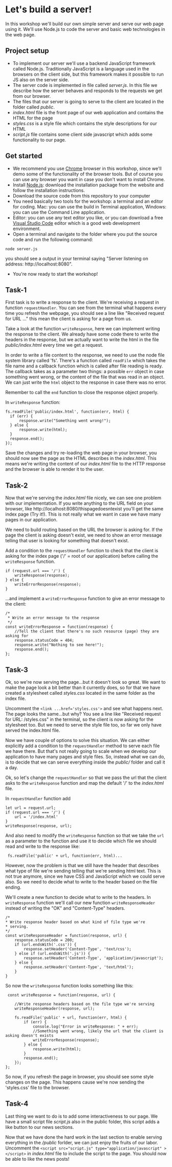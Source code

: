 # Let's build a server!
In this workshop we'll build our own simple server and serve our web page using it. We'll use Node.js to code the server and basic web technologies in the web page.

## Project setup
* To implement our server we'll use a backend JavaScript framework called Node.js. Traditionally JavaScript is a language used in the browsers on the client side, but this framework makes it possible to run JS also on the server side.
* The server code is implemented in file called *server.js*. In this file we describe how the server behaves and responds to the requests we get from our browser.
* The files that our server is going to serve to the client are located in the folder called *public*.
* *index.html* file is the front page of our web application and contains the HTML for the page
* *styles.css* is a style file which contains the style descriptions for our HTML
* *script.js* file contains some client side javascript which adds some functionality to our page.


## Get started
* We recommend you use [Chrome](https://www.google.com/chrome/browser/desktop/index.html) browser in this workshop, since we'll demo some of the functionality of the browser tools. But of course you can use any browser you want in case you don't want to install Chrome.
* Install [Node.js](https://nodejs.org/en/): download the installation package from the website and follow the installation instructions.
* Download the source code from this repository to your computer
* You need basically two tools for the workshop: a terminal and an editor for coding. Mac: you can use the build in Terminal application, Windows: you can use the Command Line application.
* Editor: you can use any text editor you like, or you can download a free [Visual Studio Code](https://code.visualstudio.com/) editor which is a good web development environment.
* Open a terminal and navigate to the folder where you put the source code and run the following command:
```
node server.js
```
you should see a output in your terminal saying "Server listening on address: http://localhost:8080".
* You're now ready to start the workshop!

## Task-1
First task is to write a response to the client. We're receiving a request in function ```requestHandler```.
You can see from the terminal what happens every time you refresh the webpage, you should see a line like
"Received request for URL ..." this mean the client is asking for a page from us.

Take a look at the function ```writeResponse```, here we can implement writing the response to the client.
We already have some code there to write the headers in the response, but we actually want to write the html in
the file *public/index.html* every time we get a request.

In order to write a file content to the response,
we need to use the node file system library called 'fs'. There's a function called ```readFile``` which takes
the file name and a callback function which is called after file reading is ready.
The callback takes as a parameter two things: a possible ```err``` object in case something went wrong,
or the content of the file that was read in an object. We can just write the ```html``` object to the response
in case there was no error.

Remember to call the ```end``` function to close the response object properly.

In ```writeResponse``` function:
```
fs.readFile('public/index.html', function(err, html) {
  if (err) {
      response.write("Something went wrong!");
  } else {
      response.write(html);
  }
  response.end();
});
```
Save the changes and try re-loading the web page in your browser, you should now see the page as the HTML describes
in the *index.html*. This means we're writing the content of our *index.html* file to the HTTP response and
the browser is able to render it to the user.

## Task-2
Now that we're serving the *index.html* file nicely, we can see one problem with our implementation.
If you write anything to the URL field on your browser, like http://localhost:8080/thispagedoesntexist
you'll get the same index page (Try it!). This is not really what we want in case we have many pages in our application.

We need to build routing based on the URL the browser is asking for. If the page the client is asking
doesn't exist, we need to show an error message telling that user is looking for something that doesn't exist.

Add a condition to the ```requestHandler``` function to check that the client is asking for the index page ('/' = root of our application) before calling the ```writeResponse``` function.

```
if (request.url === '/') {
    writeResponse(response);
} else {
    writeErrorResponse(response);
}
```

...and implement a ```writeErrorResponse``` function to give an error message to the client:

```
/*
 * Write an error message to the response
 */
const writeErrorResponse = function(response) {
    //Tell the client that there's no such resource (page) they are asking for
    response.statusCode = 404;
    response.write("Nothing to see here!");
    response.end();
};
```
## Task-3
Ok, so we're now serving the page...but it doesn't look so great. We want to make the page look a bit better than it currently does, so for that we have created a stylesheet called *styles.css* located in the same folder as the index file.

Uncomment the ```<link ...href='styles.css'>``` and see what happens next. The page looks the same...but why? You see a line like "Received request for URL: /styles.css" in the terminal,  so the client is now asking for the stylesheet too. But we need to serve the style file too, so far we only have served the index.html file.

Now we have couple of options to solve this situation. We can either explicitly add a condition to the ```requestHandler``` method to serve each file we have there. But that's not really going to scale when we develop our application to have many pages and style files. So, instead what we can do, is to decide that we can serve everything inside the *public/* folder and call it a day.

Ok, so let's change the ```requestHandler``` so that we pass the url that the client asks to the ```writeResponse``` function and map the default '/' to the *index.html* file.

In ```requestHandler``` function add
```
let url = request.url;
if (request.url === '/') {
    url = '/index.html'
}
writeResponse(response, url);
```

And also need to modify the ```writeResponse``` function so that we take the ```url``` as a parameter to the function and use it to decide which file we should read and write to the response like:

```
 fs.readFile('public' + url, function(err, html)...
 ```

 However, now the problem is that we still have the header that describes what type of file we're sending telling that we're sending html text. This is not true anymore, since we have CSS and JavaScript which we could serve also. So we need to decide what to write to the header based on the file ending.

We'll create a new function to decide what to write to the headers. In ```writeResponse``` function we'll call our new function ```writeResponseHeader``` instead of writing the "OK" and "Content-Type" headers.

 ```
/*
 * Write response header based on what kind of file type we're
 * serving.
 */
 const writeResponseHeader = function(response, url) {
     response.statusCode = 200;
     if (url.endsWith('.css')) {
         response.setHeader('Content-Type', 'text/css');
     } else if (url.endsWith('.js')) {
         response.setHeader('Content-Type', 'application/javascript');
     } else {
         response.setHeader('Content-Type', 'text/html');
     }
 }
 ```

 So now the ```writeResponse``` function looks something like this:

```
 const writeResponse = function(response, url) {

    //Write response headers based on the file type we're serving
    writeResponseHeader(response, url);

    fs.readFile('public' + url, function(err, html) {
        if (err) {
            console.log("Error in writeResponse: " + err);
            //Something went wrong, likely the url that the client is asking doesn't exists
            writeErrorResponse(response);
        } else {
            response.write(html);
        }
        response.end();
    });
};
```

So now, if you refresh the page in browser, you should see some style changes on the page. This happens cause we're now sending the 'styles.css' file to the browser.

## Task-4
Last thing we want to do is to add some interactiveness to our page. We have a small script file *script.js* also in the public folder, this script adds a like button to our news sections.

Now that we have done the hard work in the last section to enable serving everything in the */public* forlder, we can just enjoy the fruits of our labor. Uncomment the
```<script src="script.js" type="application/javascript" ></script>``` in *index.html* file to include the script to the page. You should now be able to like the news posts!
